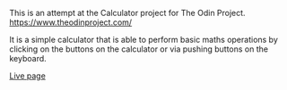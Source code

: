 This is an attempt at the Calculator project for The Odin Project.
https://www.theodinproject.com/

It is a simple calculator that is able to perform basic maths operations by clicking on the buttons on the calculator or via pushing buttons on the keyboard.

[Live page](https://kxzd.github.io/calculator/)

